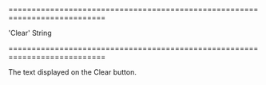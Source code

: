 ===========================================================================
<!--default-->'Clear'<!--/default-->
<!--type-->String<!--/type-->
===========================================================================

<!--shortDescription-->
The text displayed on the Clear button.
<!--/shortDescription-->

<!--fullDescription-->

<!--/fullDescription-->